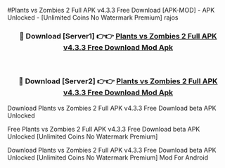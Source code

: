 #Plants vs Zombies 2 Full APK v4.3.3 Free Download [APK-MOD] - APK Unlocked - [Unlimited Coins No Watermark Premium] rajos



<div align="center">

<h3>🔴 Download [Server1] 👉👉 <a href="https://momento.my/?title=Plants_vs_Zombies_2_Full_APK_v4.3.3_Free_Download">Plants vs Zombies 2 Full APK v4.3.3 Free Download Mod Apk</a></h3><br>

<h3>🔴 Download [Server2] 👉👉 <a href="https://momento.my/?title=Plants_vs_Zombies_2_Full_APK_v4.3.3_Free_Download">Plants vs Zombies 2 Full APK v4.3.3 Free Download Mod Apk</a></h3>
</div>



Download Plants vs Zombies 2 Full APK v4.3.3 Free Download beta APK Unlocked

Free Plants vs Zombies 2 Full APK v4.3.3 Free Download beta APK Unlocked [Unlimited Coins No Watermark Premium]

Download Plants vs Zombies 2 Full APK v4.3.3 Free Download beta APK Unlocked [Unlimited Coins No Watermark Premium] Mod For Android
